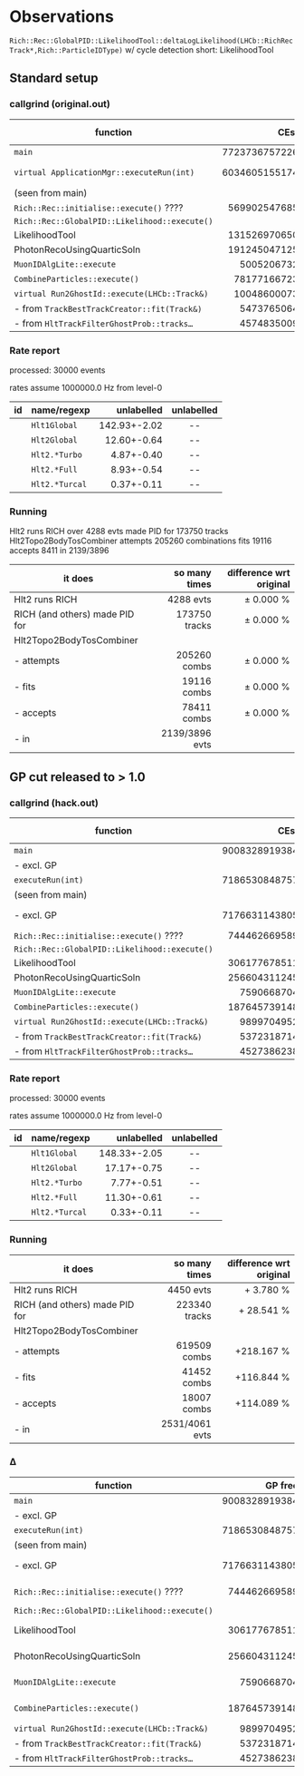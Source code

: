 # Observations

`Rich::Rec::GlobalPID::LikelihoodTool::deltaLogLikelihood(LHCb::RichRecTrack*,Rich::ParticleIDType)`
w/ cycle detection
short: LikelihoodTool

## Standard setup

### callgrind (original.out)

| function                                       |     CEst       |  % of `executeRun` |
| ---------------------------------------------- | --------------:| ------------------:|
| `main`                                         | 7723736757226  |       n/a          |
| `virtual ApplicationMgr::executeRun(int)`      | 6034605155174  |      100.000 %     |
|   (seen from main)                             |                |                    |
| `Rich::Rec::initialise::execute()` ????        |  569902547685  |                    |
| `Rich::Rec::GlobalPID::Likelihood::execute()`  |                |                    |
| LikelihoodTool                                 |  131526970650  |        2.180 %     |
| PhotonRecoUsingQuarticSoln                     |  191245047125  |        3.169 %     |
| `MuonIDAlgLite::execute`                       |    5005206732  |                    |
| `CombineParticles::execute()`                  |   78177166723  |        1.295 %     |
| `virtual Run2GhostId::execute(LHCb::Track&)`   |   10048600073  |        0.167 %     |
|   - from `TrackBestTrackCreator::fit(Track&)`  |    5473765064  |        0.091 %     |
|   - from `HltTrackFilterGhostProb::tracks…`    |    4574835009  |        0.076 %     |

### Rate report

processed: 30000 events

rates assume 1000000.0 Hz from level-0

| id | name/regexp                                    |  unlabelled   |  unlabelled   |
| -- | ---------------------------------------------- | -------------:|:-------------:|
|    | `Hlt1Global`                                   | 142.93+-2.02  |  --           |
|    | `Hlt2Global`                                   | 12.60+-0.64   |  --           |
|    | `Hlt2.*Turbo`                                  | 4.87+-0.40    |  --           |
|    | `Hlt2.*Full`                                   | 8.93+-0.54    |  --           |
|    | `Hlt2.*Turcal`                                 | 0.37+-0.11    |  --           |


### Running

Hlt2 runs RICH over 4288 evts
made PID for 173750 tracks
Hlt2Topo2BodyTosCombiner
attempts 205260 combinations
fits 19116
accepts 8411
in 2139/3896

| it does                         |  so many times   | difference wrt original  |
| ------------------------------- | ----------------:| ------------------------:|
| Hlt2 runs RICH                  |    4288 evts     |       ±  0.000 %         |
| RICH (and others)  made PID for |   173750 tracks  |       ±  0.000 %         |
| Hlt2Topo2BodyTosCombiner        |                  |                          |
|  - attempts                     |  205260 combs    |       ±  0.000 %         |
|  - fits                         |   19116 combs    |       ±  0.000 %         |
|  - accepts                      |   78411 combs    |       ±  0.000 %         |
|  - in                           |   2139/3896 evts |                          |

## GP cut released to > 1.0

### callgrind (hack.out)

| function                                       |     CEst       |  % of `executeRun` |
| ---------------------------------------------- | --------------:| ------------------:|
| `main`                                         | 9008328919384  |       n/a          |
|   - excl. GP                                   |                |                    |
| `executeRun(int)`                              | 7186530848757  |                    |
|   (seen from main)                             |                |                    |
|   - excl. GP                                   | 7176631143805  |      100.000 %     |
| `Rich::Rec::initialise::execute()` ????        |  744462669589  |                    |
| `Rich::Rec::GlobalPID::Likelihood::execute()`  |                |                    |
| LikelihoodTool                                 |  306177678511  |        4.266 %     |
| PhotonRecoUsingQuarticSoln                     |  256604311245  |        3.576 %     |
| `MuonIDAlgLite::execute`                       |    7590668704  |                    |
| `CombineParticles::execute()`                  |  187645739148  |        2.611 %     |
| `virtual Run2GhostId::execute(LHCb::Track&)`   |    9899704952  |                    |
|   - from `TrackBestTrackCreator::fit(Track&)`  |    5372318714  |                    |
|   - from `HltTrackFilterGhostProb::tracks…`    |    4527386238  |                    |

### Rate report

processed: 30000 events

rates assume 1000000.0 Hz from level-0

| id | name/regexp                                    |  unlabelled   |  unlabelled   |
| -- | ---------------------------------------------- | -------------:|:-------------:|
|    | `Hlt1Global`                                   | 148.33+-2.05  |  --           |
|    | `Hlt2Global`                                   | 17.17+-0.75   |  --           |
|    | `Hlt2.*Turbo`                                  | 7.77+-0.51    |  --           |
|    | `Hlt2.*Full`                                   | 11.30+-0.61   |  --           |
|    | `Hlt2.*Turcal`                                 | 0.33+-0.11    |  --           |

### Running

| it does                         |  so many times   | difference wrt original  |
| ------------------------------- | ----------------:| ------------------------:|
| Hlt2 runs RICH                  |    4450 evts     |       +  3.780 %         |
| RICH (and others)  made PID for |   223340 tracks  |       + 28.541 %         |
| Hlt2Topo2BodyTosCombiner        |                  |                          |
|  - attempts                     |  619509 combs    |       +218.167 %         |
|  - fits                         |   41452 combs    |       +116.844 %         |
|  - accepts                      |   18007 combs    |       +114.089 %         |
|  - in                           |   2531/4061 evts |                          |



### Δ

| function                                       |  GP free       | function                                       | with GP        |    reduction       |
| ---------------------------------------------- | --------------:| ---------------------------------------------- | --------------:| ------------------:|
| `main`                                         | 9008328919384  | `main`                                         | 7723736757226  |       n/a          |
|   - excl. GP                                   |                |                                                |                |                    |
| `executeRun(int)`                              | 7186530848757  | `virtual ApplicationMgr::executeRun(int)`      | 6034605155174  |                    |
|   (seen from main)                             |                |   (seen from main)                             |                |                    |
|   - excl. GP                                   | 7176631143805  |                                                |                |    - 15.913 %      |
| `Rich::Rec::initialise::execute()` ????        |  744462669589  | `Rich::Rec::initialise::execute()` ????        |  569902547685  |    - 23.448 %      |
| `Rich::Rec::GlobalPID::Likelihood::execute()`  |                | `Rich::Rec::GlobalPID::Likelihood::execute()`  |                |                    |
| LikelihoodTool                                 |  306177678511  | LikelihoodTool                                 |  131526970650  |    - 57.042 %      |
| PhotonRecoUsingQuarticSoln                     |  256604311245  | PhotonRecoUsingQuarticSoln                     |  191245047125  |    - 25.471 %      |
| `MuonIDAlgLite::execute`                       |    7590668704  | `MuonIDAlgLite::execute`                       |    5005206732  |    - 34.061 %      |
| `CombineParticles::execute()`                  |  187645739148  | `CombineParticles::execute()`                  |   78177166723  |    - 58.338 %      |
| `virtual Run2GhostId::execute(LHCb::Track&)`   |    9899704952  | `virtual Run2GhostId::execute(LHCb::Track&)`   |   10048600073  |                    |
|   - from `TrackBestTrackCreator::fit(Track&)`  |    5372318714  |   - from `TrackBestTrackCreator::fit(Track&)`  |    5473765064  |                    |
|   - from `HltTrackFilterGhostProb::tracks…`    |    4527386238  |   - from `HltTrackFilterGhostProb::tracks…`    |    4574835009  |                    |
